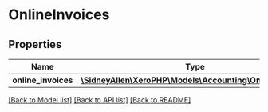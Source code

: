 # OnlineInvoices

## Properties
Name | Type | Description | Notes
------------ | ------------- | ------------- | -------------
**online_invoices** | [**\SidneyAllen\XeroPHP\Models\Accounting\OnlineInvoice[]**](OnlineInvoice.md) |  | [optional] 

[[Back to Model list]](../README.md#documentation-for-models) [[Back to API list]](../README.md#documentation-for-api-endpoints) [[Back to README]](../README.md)


